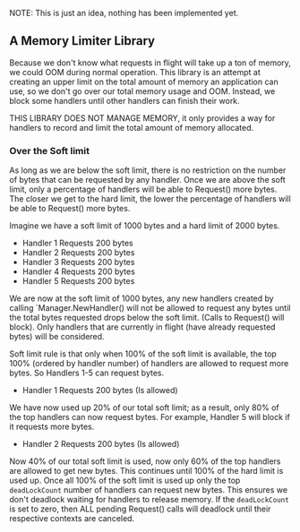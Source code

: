 NOTE: This is just an idea, nothing has been implemented yet.

## A Memory Limiter Library
Because we don't know what requests in flight will take up a ton of memory, we could
OOM during normal operation. This library is an attempt at creating an upper limit on
the total amount of memory an application can use, so we don't go over our total
memory usage and OOM. Instead, we block some handlers until other handlers
can finish their work.

THIS LIBRARY DOES NOT MANAGE MEMORY, it only provides a way for handlers to record
and limit the total amount of memory allocated.

### Over the Soft limit
As long as we are below the soft limit, there is no restriction on
the number of bytes that can be requested by any handler. Once we are above the
soft limit, only a percentage of handlers will be able to Request() more
bytes. The closer we get to the hard limit, the lower the percentage of
handlers will be able to Request() more bytes.

Imagine we have a soft limit of 1000 bytes and a hard limit of 2000 bytes.

* Handler 1 Requests 200 bytes
* Handler 2 Requests 200 bytes
* Handler 3 Requests 200 bytes
* Handler 4 Requests 200 bytes
* Handler 5 Requests 200 bytes

We are now at the soft limit of 1000 bytes, any new handlers created by
calling `Manager.NewHandler() will not be allowed to request any bytes until
the total bytes requested drops below the soft limit. (Calls to Request() will
block). Only handlers that are currently in flight (have already requested bytes)
will be considered.

Soft limit rule is that only when 100% of the soft limit is available, the top
100% (ordered by handler number) of handlers are allowed to request more
bytes. So Handlers 1-5 can request bytes.

* Handler 1 Requests 200 bytes (Is allowed)

We have now used up 20% of our total soft limit; as a result, only 80% of the
top handlers can now request bytes. For example, Handler 5 will block if it
requests more bytes.

* Handler 2 Requests 200 bytes (Is allowed)

Now 40% of our total soft limit is used, now only 60% of the top handlers are
allowed to get new bytes.  This continues until 100% of the hard limit is used
up. Once all 100% of the soft limit is used up only the top `deadLockCount`
number of handlers can request new bytes. This ensures we don't deadlock
waiting for handlers to release memory. If the `deadLockCount` is set to zero,
then ALL pending Request() calls will deadlock until their respective contexts are
canceled.
